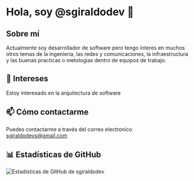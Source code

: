 # Hola, soy @sgiraldodev 👋

## Sobre mí
Actualmente soy desarrollador de software pero tengo interes en muchos otros temas de la ingenieria, las redes y comunicaciones, la infraestructura y las buenas practicas o metologias dentro de equipos de trabajo.

## 👀 Intereses
Estoy interesado en la arquitectura de software

## 📫 Cómo contactarme
Puedes contactarme a través del correo electronico sgiraldodevs@gmail.com

## 📊 Estadísticas de GitHub
![Estadísticas de GitHub de sgiraldodev](https://github-readme-stats.vercel.app/api?username=sgiraldodev&show_icons=true)

<!---
sgiraldodev/sgiraldodev es un repositorio ✨ especial ✨ porque su `README.md` (este archivo) aparece en tu perfil de GitHub.
Puedes hacer clic en el enlace de vista previa para ver tus cambios.
--->
